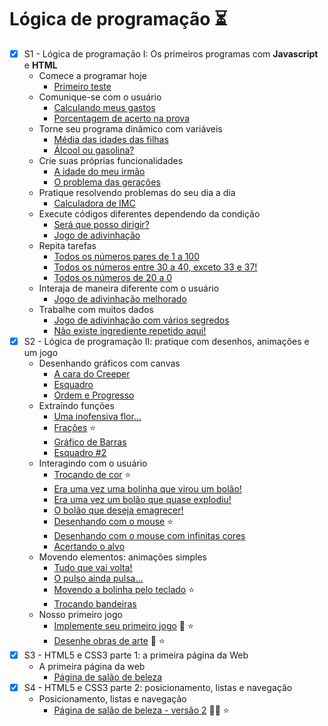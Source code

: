 # Lógica de programação ⏳

- [x] S1 - Lógica de programação I: Os primeiros programas com **Javascript** e **HTML**
  - Comece a programar hoje
    - [Primeiro teste](https://elizabethvelozo.github.io/formacao-fullstack-oracle-one/logica-de-programacao/1-logica-de-programacao-i/1-comece-a-programar-hoje/ex01-primeiro-teste/index.html)
  - Comunique-se com o usuário
    - [Calculando meus gastos](https://elizabethvelozo.github.io/formacao-fullstack-oracle-one/logica-de-programacao/1-logica-de-programacao-i/2-comunique-se-com-o-usuario/ex01-calculando-meu-gasto/index.html)
    - [Porcentagem de acerto na prova](https://elizabethvelozo.github.io/formacao-fullstack-oracle-one/logica-de-programacao/1-logica-de-programacao-i/2-comunique-se-com-o-usuario/ex02-porcentagem-de-acerto-na-prova/)
  - Torne seu programa dinâmico com variáveis
    - [Média das idades das filhas](https://elizabethvelozo.github.io/formacao-fullstack-oracle-one/logica-de-programacao/1-logica-de-programacao-i/3-torne-seu-programa-dinamico-com-variaveis/ex01-media-idades-das-filhas/index.html)
    - [Álcool ou gasolina?](https://elizabethvelozo.github.io/formacao-fullstack-oracle-one/logica-de-programacao/1-logica-de-programacao-i/3-torne-seu-programa-dinamico-com-variaveis/ex02-alcool-ou-gasolina/index.html)
  - Crie suas próprias funcionalidades
    - [A idade do meu irmão](https://elizabethvelozo.github.io/formacao-fullstack-oracle-one/logica-de-programacao/1-logica-de-programacao-i/4-crie-suas-proprias-funcionalidades/ex01-idade-meu-irmao/index.html)
    - [O problema das gerações](https://elizabethvelozo.github.io/formacao-fullstack-oracle-one/logica-de-programacao/1-logica-de-programacao-i/4-crie-suas-proprias-funcionalidades/ex02-problema-geracoes/index.html)
  - Pratique resolvendo problemas do seu dia a dia
    - [Calculadora de IMC](https://elizabethvelozo.github.io/formacao-fullstack-oracle-one/logica-de-programacao/1-logica-de-programacao-i/5-pratique-resolvendo-problemas-do-seu-cotidiano/ex01-imc/index.html)
  - Execute códigos diferentes dependendo da condição
    - [Será que posso dirigir?](https://elizabethvelozo.github.io/formacao-fullstack-oracle-one/logica-de-programacao/1-logica-de-programacao-i/6-execute-codigos-diferentes-dependendo-da-condicao/ex01-posso-dirigir/index.html)
    - [Jogo de adivinhação](https://elizabethvelozo.github.io/formacao-fullstack-oracle-one/logica-de-programacao/1-logica-de-programacao-i/6-execute-codigos-diferentes-dependendo-da-condicao/ex02-jogo-adivinhacao/index.html)
  - Repita tarefas
    - [Todos os números pares de 1 a 100](https://elizabethvelozo.github.io/formacao-fullstack-oracle-one/logica-de-programacao/1-logica-de-programacao-i/7-repita-tarefas/ex01-numeros-pares-1-100/index.html)
    - [Todos os números entre 30 a 40, exceto 33 e 37!](https://elizabethvelozo.github.io/formacao-fullstack-oracle-one/logica-de-programacao/1-logica-de-programacao-i/7-repita-tarefas/ex02-numeros-30-40-exceto-33-37/index.html)
    - [Todos os números de 20 a 0](https://elizabethvelozo.github.io/formacao-fullstack-oracle-one/logica-de-programacao/1-logica-de-programacao-i/7-repita-tarefas/ex03-numeros-20-0/index.html)
  - Interaja de maneira diferente com o usuário
    - [Jogo de adivinhação melhorado](https://elizabethvelozo.github.io/formacao-fullstack-oracle-one/logica-de-programacao/1-logica-de-programacao-i/8-interaja-de-maneira-diferente-com-o-usuario/ex01-jogo-de-adivinhacao-melhorado/index.html)
  - Trabalhe com muitos dados
    - [Jogo de adivinhação com vários segredos](https://elizabethvelozo.github.io/formacao-fullstack-oracle-one/logica-de-programacao/1-logica-de-programacao-i/9-trabalhe-com-muitos-dados/ex01-jogo-adivinhacao-varios-segredos/index.html)
    - [Não existe ingrediente repetido aqui!](https://elizabethvelozo.github.io/formacao-fullstack-oracle-one/logica-de-programacao/1-logica-de-programacao-i/9-trabalhe-com-muitos-dados/ex02-nao-existe-ingrediente-repetido/index.html)
- [x] S2 - Lógica de programação II: pratique com desenhos, animações e um jogo
  - Desenhando gráficos com canvas
    - [A cara do Creeper](https://elizabethvelozo.github.io/formacao-fullstack-oracle-one/logica-de-programacao/2-logica-de-programacao-ii/10-desenhando-graficos-com-canvas/ex01-cara-creeper/index.html)
    - [Esquadro](https://elizabethvelozo.github.io/formacao-fullstack-oracle-one/logica-de-programacao/2-logica-de-programacao-ii/10-desenhando-graficos-com-canvas/ex02-esquadro/index.html)
    - [Ordem e Progresso](https://elizabethvelozo.github.io/formacao-fullstack-oracle-one/logica-de-programacao/2-logica-de-programacao-ii/10-desenhando-graficos-com-canvas/ex03-ordem-progresso/index.html)
  - Extraindo funções
    - [Uma inofensiva flor...](https://elizabethvelozo.github.io/formacao-fullstack-oracle-one/logica-de-programacao/2-logica-de-programacao-ii/11-extraindo-funcoes/ex01-inofensiva-flor/index.html)
    - [Frações](https://elizabethvelozo.github.io/formacao-fullstack-oracle-one/logica-de-programacao/2-logica-de-programacao-ii/11-extraindo-funcoes/ex02-fracoes/index.html) :star:
    - [Gráfico de Barras](https://elizabethvelozo.github.io/formacao-fullstack-oracle-one/logica-de-programacao/2-logica-de-programacao-ii/11-extraindo-funcoes/ex03-grafico-barras/index.html)
    - [Esquadro #2](https://elizabethvelozo.github.io/formacao-fullstack-oracle-one/logica-de-programacao/2-logica-de-programacao-ii/11-extraindo-funcoes/ex04-esquadro-2/index.html)
  - Interagindo com o usuário
    - [Trocando de cor](https://elizabethvelozo.github.io/formacao-fullstack-oracle-one/logica-de-programacao/2-logica-de-programacao-ii/12-interagindo-com-o-usuario/ex01-trocando-cor/index.html) :star:
    - [Era uma vez uma bolinha que virou um bolão!](https://elizabethvelozo.github.io/formacao-fullstack-oracle-one/logica-de-programacao/2-logica-de-programacao-ii/12-interagindo-com-o-usuario/ex02-bolinha-virou-bolao/index.html)
    - [Era uma vez um bolão que quase explodiu!](https://elizabethvelozo.github.io/formacao-fullstack-oracle-one/logica-de-programacao/2-logica-de-programacao-ii/12-interagindo-com-o-usuario/ex03-bolao-quase-explodiu/index.html)
    - [O bolão que deseja emagrecer!](https://elizabethvelozo.github.io/formacao-fullstack-oracle-one/logica-de-programacao/2-logica-de-programacao-ii/12-interagindo-com-o-usuario/ex04-bolao-deseja-emagrecer/index.html)
    - [Desenhando com o mouse](https://elizabethvelozo.github.io/formacao-fullstack-oracle-one/logica-de-programacao/2-logica-de-programacao-ii/12-interagindo-com-o-usuario/ex05-desenhando-com-mouse/index.html) :star:
    - [Desenhando com o mouse com infinitas cores](https://elizabethvelozo.github.io/formacao-fullstack-oracle-one/logica-de-programacao/2-logica-de-programacao-ii/12-interagindo-com-o-usuario/ex06-desenhando-com-infinitas-cores/index.html)
    - [Acertando o alvo](https://elizabethvelozo.github.io/formacao-fullstack-oracle-one/logica-de-programacao/2-logica-de-programacao-ii/12-interagindo-com-o-usuario/ex07-acertando-alvo/index.html)
  - Movendo elementos: animações simples
    - [Tudo que vai volta!](https://elizabethvelozo.github.io/formacao-fullstack-oracle-one/logica-de-programacao/2-logica-de-programacao-ii/13-movendo-elementos-animacoes-simples/ex01-tudo-que-vai-volta/index.html)
    - [O pulso ainda pulsa...](https://elizabethvelozo.github.io/formacao-fullstack-oracle-one/logica-de-programacao/2-logica-de-programacao-ii/13-movendo-elementos-animacoes-simples/ex02-pulso-ainda-pulsa/index.html)
    - [Movendo a bolinha pelo teclado](https://elizabethvelozo.github.io/formacao-fullstack-oracle-one/logica-de-programacao/2-logica-de-programacao-ii/13-movendo-elementos-animacoes-simples/ex03-bolinha-pelo-teclado/index.html) :star:
    - [Trocando bandeiras](https://elizabethvelozo.github.io/formacao-fullstack-oracle-one/logica-de-programacao/2-logica-de-programacao-ii/13-movendo-elementos-animacoes-simples/ex04-trocando-bandeiras/index.html)
  - Nosso primeiro jogo
    - [Implemente seu primeiro jogo](https://elizabethvelozo.github.io/formacao-fullstack-oracle-one/logica-de-programacao/2-logica-de-programacao-ii/14-nosso-primeiro-jogo/ex01-implemente-primeiro-jogo/index.html) :dart: :star:
    - [Desenhe obras de arte](https://elizabethvelozo.github.io/formacao-fullstack-oracle-one/logica-de-programacao/2-logica-de-programacao-ii/14-nosso-primeiro-jogo/ex02-desenhe-obras-arte/index.html) :art: :star:
- [x] S3 - HTML5 e CSS3 parte 1: a primeira página da Web
  - A primeira página da web
    - [Página de salão de beleza](https://elizabethvelozo.github.io/formacao-fullstack-oracle-one/logica-de-programacao/3-html5-e-css3-parte-i/ex01-pagina-salao-de-beleza/index.html)
- [x] S4 - HTML5 e CSS3 parte 2: posicionamento, listas e navegação
  - Posicionamento, listas e navegação
    - [Página de salão de beleza - versão 2](https://elizabethvelozo.github.io/formacao-fullstack-oracle-one/logica-de-programacao/4-html5-e-css3-parte-ii/ex01-pagina-salao-de-beleza/index.html) :haircut_woman: :star: